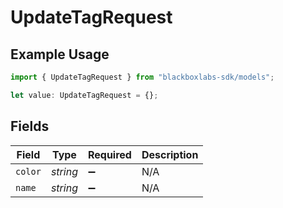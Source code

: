 # UpdateTagRequest

## Example Usage

```typescript
import { UpdateTagRequest } from "blackboxlabs-sdk/models";

let value: UpdateTagRequest = {};
```

## Fields

| Field              | Type               | Required           | Description        |
| ------------------ | ------------------ | ------------------ | ------------------ |
| `color`            | *string*           | :heavy_minus_sign: | N/A                |
| `name`             | *string*           | :heavy_minus_sign: | N/A                |